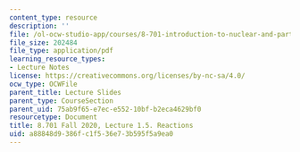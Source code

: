 ```yaml
---
content_type: resource
description: ''
file: /ol-ocw-studio-app/courses/8-701-introduction-to-nuclear-and-particle-physics-fall-2020/a88848d9386fc1f536e73b595f5a9ea0_MIT8_701f20_lec1.5.pdf
file_size: 202484
file_type: application/pdf
learning_resource_types:
- Lecture Notes
license: https://creativecommons.org/licenses/by-nc-sa/4.0/
ocw_type: OCWFile
parent_title: Lecture Slides
parent_type: CourseSection
parent_uid: 75ab9f65-e7ec-e552-10bf-b2eca4629bf0
resourcetype: Document
title: 8.701 Fall 2020, Lecture 1.5. Reactions
uid: a88848d9-386f-c1f5-36e7-3b595f5a9ea0
---
```

